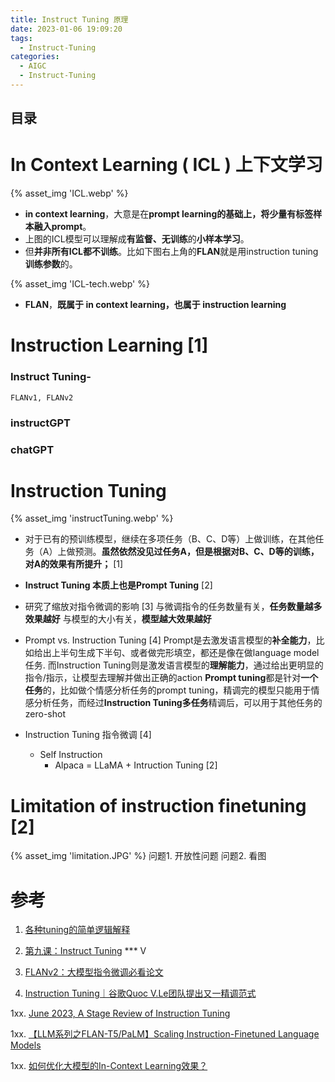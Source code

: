 ```yaml
---
title: Instruct Tuning 原理
date: 2023-01-06 19:09:20
tags:
  - Instruct-Tuning
categories: 
  - AIGC
  - Instruct-Tuning  
---
```


<p></p>
<!-- more -->

## 目录
<!-- toc -->

# In Context Learning ( ICL ) 上下文学习
{% asset_img 'ICL.webp' %}

+ **in context learning**，大意是在**prompt learning的基础上，将少量有标签样本融入prompt**。
+ 上图的ICL模型可以理解成**有监督、无训练**的**小样本学习**。
+ 但**并非所有ICL都不训练**。比如下图右上角的**FLAN**就是用instruction tuning**训练参数**的。

{% asset_img 'ICL-tech.webp' %}
+ **FLAN**，**既属于 in context learning，也属于 instruction learning**


# Instruction Learning [1]
###  Instruct Tuning-
    FLANv1, FLANv2
### instructGPT

### chatGPT 


# Instruction Tuning
{% asset_img 'instructTuning.webp' %}

+ 对于已有的预训练模型，继续在多项任务（B、C、D等）上做训练，在其他任务（A）上做预测。**虽然依然没见过任务A，但是根据对B、C、D等的训练，对A的效果有所提升；** [1]

+ **Instruct Tuning 本质上也是Prompt Tuning** [2]


+ 研究了缩放对指令微调的影响 [3]
    与微调指令的任务数量有关，**任务数量越多效果越好**
    与模型的大小有关，**模型越大效果越好**

+ Prompt vs. Instruction Tuning  [4]
	Prompt是去激发语言模型的**补全能力**，比如给出上半句生成下半句、或者做完形填空，都还是像在做language model任务.
	而Instruction Tuning则是激发语言模型的**理解能力**，通过给出更明显的指令/指示，让模型去理解并做出正确的action
	**Prompt tuning**都是针对**一个任务**的，比如做个情感分析任务的prompt tuning，精调完的模型只能用于情感分析任务，而经过**Instruction Tuning多任务**精调后，可以用于其他任务的zero-shot

+ Instruction Tuning 指令微调  [4]
  - Self Instruction
    + Alpaca = LLaMA + Intruction Tuning [2]
    
# Limitation of instruction finetuning [2]
{% asset_img 'limitation.JPG' %}
问题1.  开放性问题
问题2.  看图


# 参考

1. [各种tuning的简单逻辑解释](https://zhuanlan.zhihu.com/p/619406727)

2. [第九课：Instruct Tuning](https://www.bilibili.com/video/BV1cm4y1e7Cc/) *** V

3. [FLANv2：大模型指令微调必看论文](https://zhuanlan.zhihu.com/p/646136859) 

4. [Instruction Tuning｜谷歌Quoc V.Le团队提出又一精调范式](https://zhuanlan.zhihu.com/p/408166011)

1xx. [June 2023, A Stage Review of Instruction Tuning](https://yaofu.notion.site/June-2023-A-Stage-Review-of-Instruction-Tuning-f59dbfc36e2d4e12a33443bd6b2012c2)

1xx. [【LLM系列之FLAN-T5/PaLM】Scaling Instruction-Finetuned Language Models](https://zhuanlan.zhihu.com/p/629461665)

1xx. [如何优化大模型的In-Context Learning效果？](https://zhuanlan.zhihu.com/p/597036814)


